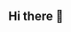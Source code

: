 ## Hi there 👋

<!--
My first from scratch website, for my upcoming service based business. nothing fancy but I want to understand how it functions and want to build it myself. 

If anything I did here helps you (i will mostly steal stuff I assume), please take it.

